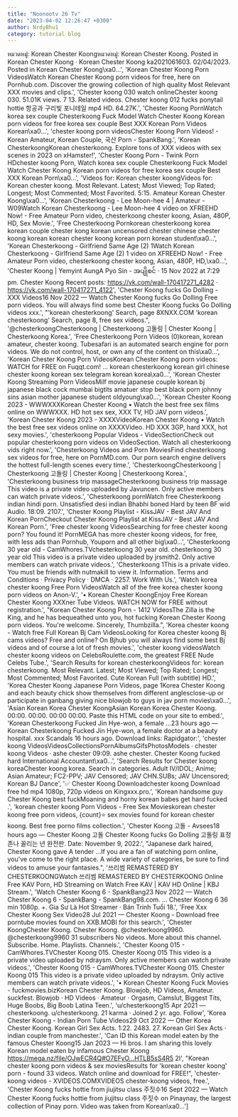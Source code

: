 ```yaml
---
title: "Noonootv 26 Tv"
date: "2023-04-02 12:26:47 +0300"
author: NrdyBhu1
category: tutorial blog
---
```

หมวดหมู่: Korean Chester Koongหมวดหมู่: Korean Chester Koong. Posted in Korean Chester Koong · Korean Chester Koong ka2021061603. 02/04/2023. Posted in Korean Chester Koong\xa0...', 'Korean Chester Koong Porn VideosWatch Korean Chester Koong porn videos for free, here on Pornhub.com. Discover the growing collection of high quality Most Relevant XXX movies and clips.', 'Chester koong 030 watch onlineChester koong 030. 51.01K views. 7 13. Related videos. Chester koong 012 fucks ponytail hottie 항공과 구리빛 포니테일 mp4 HD. 64.27K.', 'Chester Koong PornWatch korea sex couple Chesterkoong Fuck Model Watch Chester Koong Korean porn videos for free korea sex couple Best XXX Korean Porn Videos Korean\xa0...', 'chester koong porn videosChester Koong Porn Videos! - Korean Amateur, Korean Couple, 국산 Porn - SpankBang.', 'Korean ChesterkoongKorean chesterkoong. Explore tons of XXX videos with sex scenes in 2023 on xHamster!', 'Chester Koong Porn - Twink Porn HDchester koong Porn, Watch korea sex couple Chesterkoong Fuck Model Watch Chester Koong Korean porn videos for free korea sex couple Best XXX Korean Porn\xa0...', 'Videos for: Korean chester koongVideos for: Korean chester koong. Most Relevant. Latest; Most Viewed; Top Rated; Longest; Most Commented; Most Favorited. 5:15. Amateur Korean Chester Koong\xa0...', 'Korean Chesterkoong - Lee Moon-hee 4 | Amateur - W09Watch Korean Chesterkoong - Lee Moon-hee 4 video on XFREEHD Now! - Free Amateur Porn video, chesterkoong chester koong, Asian, 480P, HD, Sex Movie.', 'Free Chesterkoong Pornkorean chesterkoong korea korean couple chester kong korean uncensored chester chinese chester koong korean korean chester koong korean porn korean student\xa0...', 'Korean Chesterkoong - Girlfriend Same Age (2) 1Watch Korean Chesterkoong - Girlfriend Same Age (2) 1 video on XFREEHD Now! - Free Amateur Porn video, chesterkoong chester koong, Asian, 480P, HD,\xa0...', 'Chester Koong | Yemyint AungA Pyo Sin - အပျိုစင် · 15 Nov 2022 at 7:29 pm. Chester Koong Recent posts: https://vk.com/wall-170417271_4282 · https://vk.com/wall-170417271_4122', 'Chester Koong fucks Go Dolling - XXX Videos16 Nov 2022 — Watch Chester Koong fucks Go Dolling Free porn videos. You will always find some best Chester Koong fucks Go Dolling videos xxx.', "'korean chesterkoong' Search, page 8XNXX.COM 'korean chesterkoong' Search, page 8, free sex videos.", '@chesterkoongChesterkoong | Chesterkoong 고돌링 | Chester Koong | Chesterkoong Korea.', 'Free Chesterkoong Porn Videos (0)korean, korean amateur, chester koong. Tubesafari is an automated search engine for porn videos. We do not control, host, or own any of the content on this\xa0...', 'Korean Chester Koong Porn VideosKorean Chester Koong porn videos: WATCH for FREE on Fuqqt.com! ... korean chesterkoong korean girl chinese chester koong korean sex telegram korean korea\xa0...', 'Korean Chester Koong Streaming Porn VideosMilf movie japanese couple korean bj japanese black cock mumbai bigtits amatuer stop best black porn johnny sins asian mother japanese student oldyoung\xa0...', 'Korean Chester Koong 2023 - WWWXXXKorean Chester Koong • Watch the best free sex films online on WWWXXX. HD hot sex sex, XXX TV, HD JAV porn videos.', 'Korean Chester Koong 2023 - XXXXVideoKorean Chester Koong • Watch the best free sex videos online on XXXXVideo. HD XXX 3GP, hard XXX, hot sexy movies.', 'chesterkoong Popular Videos - VideoSectionCheck out popular chesterkoong porn videos on VideoSection. Watch all chesterkoong vids right now.', 'Chesterkoong Videos and Porn MoviesFind chesterkoong sex videos for free, here on PornMD.com. Our porn search engine delivers the hottest full-length scenes every time.', 'ChesterkoongChesterkoong | Chesterkoong 고돌링 | Chester Koong | Chesterkoong Korea.', 'Chesterkoong business trip massageChesterkoong business trip massage This video is a private video uploaded by Javuncen. Only active members can watch private videos.', 'Chesterkoong pornWatch free Chesterkoong indian hindi porn. Unsatisfied desi indian Bhabhi boned Hard by teen BF wid Audio. 18:09. 2107.', 'Chester Koong Playlist - KissJAV - Best JAV And Korean PornCheckout Chester Koong Playlist at KissJAV - Best JAV And Korean Porn.', 'Free chester koong VideosSearching for free chester koong porn? You found it! PornMEGA has more chester koong videos, for free, with less ads than Pornhub, Youporn and all other big\xa0...', 'Chesterkoong 30 year old - CamWhores.TVchesterkoong 30 year old. chesterkoong 30 year old This video is a private video uploaded by jrsmith2. Only active members can watch private videos.', 'Chesterkoong 1This is a private video. You must be friends with nutmakill to view it. Information. Terms and Conditions · Privacy Policy · DMCA · 2257. Work With Us.', 'Watch korea chester koong Free Porn VideosWatch all of the free korea chester koong porn videos on Anon-V.', '• Korean Chester KoongEnjoy Free Korean Chester Koong XXXner Tube Videos. WATCH NOW for FREE without registration.', "Korean Chester Koong Porn - 1412 VideosThe Zilla is the King, and he has bequeathed unto you, hot fucking Korean Chester Koong porn videos. You're welcome. Sincerely, Thumbzilla.", 'Korea chester koong - Watch free Full Korean Bj Cam VideosLooking for Korea chester koong Bj cams videos? Free and online? On Bjhub you will always find some best Bj videos and of course a lot of fresh movies.', 'chester koong videosWatch chester koong videos on CelebsRoulette.com, the greatest FREE Nude Celebs Tube.', 'Search Results for korean chesterkoongVideos for: korean chesterkoong. Most Relevant. Latest; Most Viewed; Top Rated; Longest; Most Commented; Most Favorited. Cute Korean Full (with subtitle) HD.', 'Korea Chester Koong Japanese Porn Videos, page 1Korea Chester Koong and each beauty chick show themselves from different anglesclose-up or participate in ganbang giving nice blowjob to guys in jav porn movies\xa0...', 'Asian Korean Korea Chester KoongAsian Korean Korea Chester Koong. 00:00. 00:00. 00:00 00:00. Paste this HTML code on your site to embed.', 'Korean Chesterkoong Fucked Jin Hye-won, a female ...23 hours ago — Korean Chesterkoong Fucked Jin Hye-won, a female doctor at a beauty hospital. xxx Scandals 16 hours ago. Download links: Rapidgator:', 'chester koong VideosVideosCollectionsPornAlbumsGifsPhotosModels · chester koong Videos · ashe chester 09:09. ashe chester. Chester Koong fucked hard International Accountant\xa0...', 'Search Results for Chester koong koreaChester koong korea. Search in categories. Adult IV/IDOL; Anime; Asian Amateur; FC2-PPV; JAV Censored; JAV CHN.SUBs; JAV Uncensored; Korean BJ Dance', '✅ Chester Koong Downloadchester koong Download free hd mp4 1080p, 720p videos on Kingxxx.pro.', 'Korean handsome guy Chester Koong best fuckMoaning and horny korean babes get hard fucked .', 'korean chester koong Porn Videos - Free Sex Movieskorean chester koong free porn videos, {count}⭐ sex movies found for korean chester koong. Best free porno films collection.', 'Chester Koong 고돌 - Avsees18 hours ago — Chester Koong 고돌 Chester Koong fucks Go Dolling 고돌링 표정 존나 꼴리는 년 완전판. Date: November 9, 2022.', "Japanese dark haired, Chester Koong gave A tender ...If you are a fan of watching porn online, you've come to the right place. A wide variety of categories, be sure to find videos to amuse your fantasies.", '쓰리썸 REMASTERED BY CHESTERKOONGWatch 쓰리썸 REMASTERED BY CHESTERKOONG Online Free KAV Porn, HD Streaming on Watch Free KAV | KAV HD Online | KBJ Stream.', 'Watch Chester Koong 6 - SpankBang23 Nov 2022 — Watch Chester Koong 6 - SpankBang - SpankBang98.com. ... Chester Koong 6 36 min 1080p. +. Gia Sư Là Hot Streamer · Bán Trinh Tuổi 18.', 'Free Xxx Chester Koong Sex Video28 Jul 2021 — Chester Koong - Download free porntube movies found on XXB.MOBI for this search.', 'Chester KoongChester Koong. Chester Koong. @chesterkoong9960. @chesterkoong9960 31 subscribers No videos. More about this channel. Subscribe. Home. Playlists. Channels.', 'Chester Koong 015 - CamWhores.TVChester Koong 015. Chester Koong 015 This video is a private video uploaded by ndraysm. Only active members can watch private videos.', 'Chester Koong 015 - CamWhores.TVChester Koong 015. Chester Koong 015 This video is a private video uploaded by ndraysm. Only active members can watch private videos.', '• Korean Chester Koong Fuck Movies - fuckmovies.bizKorean Chester Koong. Blowjob, HD Videos, Amateur. suckfest. Blowjob · HD Videos · Amateur · Orgasm, Camslut, Biggest Tits, Huge Boobs, Big Boob Latina Teen.', 'u/chesterkoong15 Apr 2021 — chesterkoong. u/chesterkoong. 21 karma · Joined 2 yr. ago. Follow', 'Korea Chester Koong - Indian Porn Tube Videos29 Oct 2022 — Other Korea Chester Koong. Korean Girl Sex Acts. 1:22. 2483. 27. Korean Girl Sex Acts · indian couple from manchester.', 'Can ID this Korean model eaten by the famous Chester Koong15 Jan 2023 — Hi bros. I am sharing this lovely Korean model eaten by infamous Chester Koong https://mega.nz/file/OJwECR4Q#O7EFyO...HTLB5sS4R5 2I', "Korean chester koong porn videos & sex moviesResults for 'korean chester koong' porn - found 33 videos. Watch online and download for FREE!", 'chester-koong videos - XVIDEOS.COMXVIDEOS chester-koong videos, free.', 'Chester Koong fucks hottie from jiujitsu class 주짓수16 Sept 2022 — Watch Chester Koong fucks hottie from jiujitsu class 주짓수 on Pinaynay, the largest collection of Pinay porn. Video was taken from Korean\xa0...']